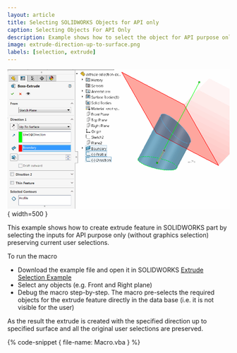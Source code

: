 ```yaml
---
layout: article
title: Selecting SOLIDWORKS Objects for API only
caption: Selecting Objects For API Only
description: Example shows how to select the object for API purpose only (without graphics selection) preserving current user selections
image: extrude-direction-up-to-surface.png
labels: [selection, extrude]
---
```

![Extruded sketch arc up to the planar surface following the line direction](extrude-direction-up-to-surface.png){ width=500 }

This example shows how to create extrude feature in SOLIDWORKS part by selecting the inputs for API purpose only (without graphics selection) preserving current user selections.

To run the macro

* Download the example file and open it in SOLIDWORKS [Extrude Selection Example](extrude-selection-example.SLDPRT)
* Select any objects (e.g. Front and Right plane)
* Debug the macro step-by-step. The macro pre-selects the required objects for the extrude feature directly in the data base (i.e. it is not visible for the user)

As the result the extrude is created with the specified direction up to specified surface and all the original user selections are preserved.

{% code-snippet { file-name: Macro.vba } %}
